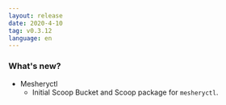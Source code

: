 ```yaml
---
layout: release
date: 2020-4-10
tag: v0.3.12
language: en
---
```


### What's new?

- Mesheryctl
  - Initial Scoop Bucket and Scoop package for `mesheryctl`.
